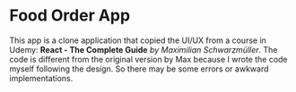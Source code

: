 # Food Order App

This app is a clone application that copied the UI/UX from a course in Udemy: **React - The Complete Guide** _by Maximilian Schwarzmüller_. The code is different from the original version by Max because I wrote the code myself following the design. So there may be some errors or awkward implementations.
